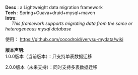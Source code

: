 **Desc** : a Lightweight data migration framework <br/>
**Tech** : Spring+Guava+druid+mysql+maven  <br/>
**Intro**: <br/>
&nbsp;&nbsp;&nbsp;&nbsp;
_This framework supports migrating data from the same or heterogeneous mysql database_
<br/>

使用： https://github.com/cocodroid/verysu-mydata/wiki

**版本声明**: <br/>
  1.0.0版本（当前版本）：只支持单表数据迁移
  <br/>

  2.0.0版本（未来支持）：同时支持多表数据迁移
  <br/>

 
